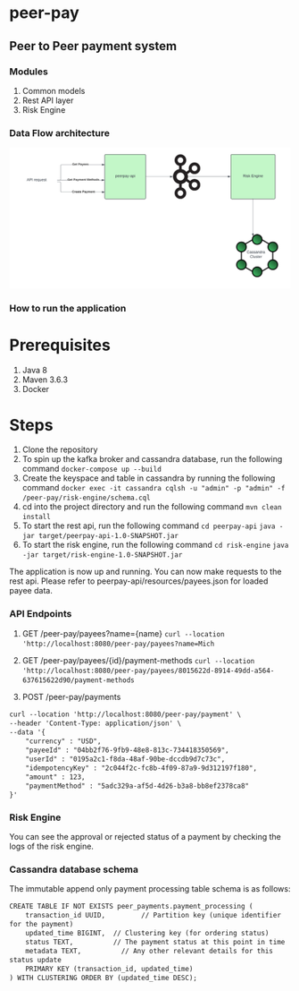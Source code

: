 
# peer-pay

## Peer to Peer payment system

### Modules
1. Common models
2. Rest API layer
3. Risk Engine

### Data Flow architecture

![Data Flow](dataflow-arch.png)


### How to run the application

# Prerequisites
1. Java 8
2. Maven 3.6.3
3. Docker

# Steps
1. Clone the repository
2. To spin up the kafka broker and cassandra database, run the following command
```docker-compose up --build```
3. Create the keyspace and table in cassandra by running the following command
```docker exec -it cassandra cqlsh -u "admin" -p "admin" -f /peer-pay/risk-engine/schema.cql```
3. cd into the project directory and run the following command
```mvn clean install```
4. To start the rest api, run the following command
```cd peerpay-api```
```java -jar target/peerpay-api-1.0-SNAPSHOT.jar```
5. To start the risk engine, run the following command
```cd risk-engine```
```java -jar target/risk-engine-1.0-SNAPSHOT.jar```

The application is now up and running. You can now make requests to the rest api.
Please refer to peerpay-api/resources/payees.json for loaded payee data.

### API Endpoints

1. GET /peer-pay/payees?name={name}
```curl --location 'http://localhost:8080/peer-pay/payees?name=Mich```

2. GET /peer-pay/payees/{id}/payment-methods
```curl --location 'http://localhost:8080/peer-pay/payees/8015622d-8914-49dd-a564-637615622d90/payment-methods```

3. POST /peer-pay/payments
```
curl --location 'http://localhost:8080/peer-pay/payment' \
--header 'Content-Type: application/json' \
--data '{
    "currency" : "USD",
    "payeeId" : "04bb2f76-9fb9-48e8-813c-734418350569",
    "userId" : "0195a2c1-f8da-48af-90be-dccdb9d7c73c",
    "idempotencyKey" : "2c044f2c-fc8b-4f09-87a9-9d312197f180",
    "amount" : 123,
    "paymentMethod" : "5adc329a-af5d-4d26-b3a8-bb8ef2378ca8"
}'
```

### Risk Engine

You can see the approval or rejected status of a payment by checking the logs of the risk engine.

### Cassandra database schema

The immutable append only payment processing table schema is as follows:

```
CREATE TABLE IF NOT EXISTS peer_payments.payment_processing (
    transaction_id UUID,         // Partition key (unique identifier for the payment)
    updated_time BIGINT,  // Clustering key (for ordering status)
    status TEXT,          // The payment status at this point in time
    metadata TEXT,          // Any other relevant details for this status update
    PRIMARY KEY (transaction_id, updated_time)
) WITH CLUSTERING ORDER BY (updated_time DESC);
```